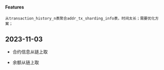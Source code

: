 #### Features

```
从transaction_history_n表聚合addr_tx_sharding_info表，时间太长；需要优化方案；
```



## 2023-11-03

- 合约信息从链上取



- 余额从链上取
